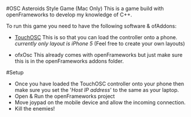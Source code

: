 #OSC Asteroids Style Game (Mac Only)
This is a game build with openFrameworks to develop my knowledge of C++.

To run this game you need to have the following software & ofAddons:

- [TouchOSC](https://hexler.net/software/touchosc)
This is so that you can load the controller onto a phone. *currently only layout is iPhone 5* (Feel free to create your own layouts)

- ofxOsc
This already comes with openFrameworks but just make sure this is in the openFrameworks addons folder.

#Setup
- Once you have loaded the TouchOSC controller onto your phone then make sure you set the '*Host IP address*' to the same as your laptop.
- Open & Run the openFrameworks project
- Move joypad on the mobile device and allow the incoming connection.
- Kill the enemies!
